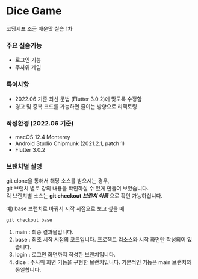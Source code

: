 # Dice Game

코딩셰프 조금 매운맛 실습 1차

### 주요 실습기능

* 로그인 기능
* 주사위 게임

### 특이사항

* 2022.06 기준 최신 문법 (Flutter 3.0.2)에 맞도록 수정함
* 경고 및 중복 코드를 가능하면 줄이는 방향으로 리팩토링

### 작성환경 (2022.06 기준)

* macOS 12.4 Monterey
* Android Studio Chipmunk (2021.2.1, patch 1)
* Flutter 3.0.2

### 브랜치별 설명

git clone을 통해서 해당 소스를 받으시는 경우,  
git 브랜치 별로 강의 내용을 확인하실 수 있게 만들어 보았습니다.  
각 브랜치별 소스는 **git checkout _브랜치 이름_** 으로 확인 가능하십니다.  

예) base 브랜치로 바꿔서 시작 시점으로 보고 싶을 때

```git checkout base```

1. main : 최종 결과물입니다.
2. base : 최초 시작 시점의 코드입니다. 프로젝트 리소스와 시작 화면만 작성되어 있습니다.
3. login : 로그인 화면까지 작성한 브랜치입니다.
4. dice : 주사위 화면 기능을 구현한 브랜치입니다. 기본적인 기능은 main 브랜치와 동일합니다.